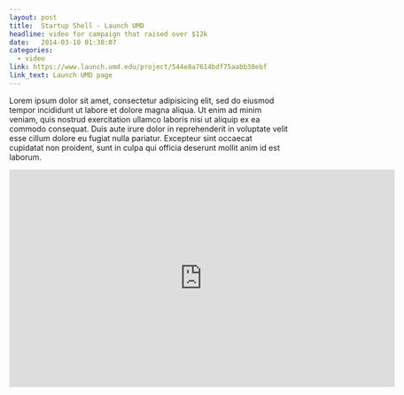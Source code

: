 ```yaml
---
layout: post
title:  Startup Shell - Launch UMD
headline: video for campaign that raised over $12k
date:   2014-03-10 01:38:07
categories:
  - video
link: https://www.launch.umd.edu/project/544e8a7614bdf75aabb38ebf
link_text: Launch UMD page
---
```

Lorem ipsum dolor sit amet, consectetur adipisicing elit, sed do eiusmod tempor incididunt ut labore et dolore magna aliqua. Ut enim ad minim veniam, quis nostrud exercitation ullamco laboris nisi ut aliquip ex ea commodo consequat. Duis aute irure dolor in reprehenderit in voluptate velit esse cillum dolore eu fugiat nulla pariatur. Excepteur sint occaecat cupidatat non proident, sunt in culpa qui officia deserunt mollit anim id est laborum.

<iframe width="696" height="392" src="https://www.youtube.com/embed/3ccWz5TcWpQ?VQ=HD1080&rel=0&showinfo=0" frameborder="0" allowfullscreen></iframe>